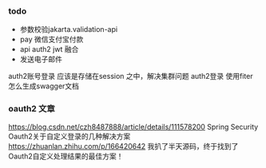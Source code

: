     
    
### todo
- 参数校验jakarta.validation-api
- pay 微信支付宝付款
- api auth2 jwt 融合
- 发送电子邮件

auth2账号登录 应该是存储在session 之中，解决集群问题 
auth2登录 使用fiter 怎么生成swagger文档

### oauth2 文章

https://blog.csdn.net/czh8487888/article/details/111578200  Spring Security Oauth2关于自定义登录的几种解决方案
https://zhuanlan.zhihu.com/p/166420642  我扒了半天源码，终于找到了Oauth2自定义处理结果的最佳方案！
